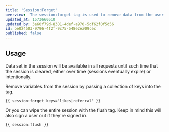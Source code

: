 ```yaml
---
title: 'Session:Forget'
overview: 'The session:forget tag is used to remove data from the user session.'
updated_at: 1573660510
updated_by: 3a60f79d-8381-4def-a970-5df62f0f5d56
id: be024503-9796-4f2f-9c75-548e2ea09cec
published: false
---
```

## Usage

Data set in the session will be available in all requests until such time that the session is cleared, either over time (sessions eventually expire) or intentionally.

Remove variables from the session by passing a collection of keys into the tag.
```
{{ session:forget keys="likes|referral" }}
```

Or you can wipe the entire session with the flush tag. Keep in mind this will also sign a user out if they're signed in.

```
{{ session:flush }}
```
